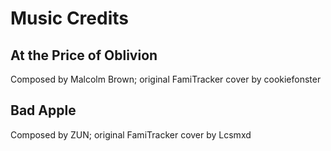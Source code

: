 # Music Credits

## At the Price of Oblivion

Composed by Malcolm Brown; original FamiTracker cover by cookiefonster

## Bad Apple

Composed by ZUN; original FamiTracker cover by Lcsmxd
